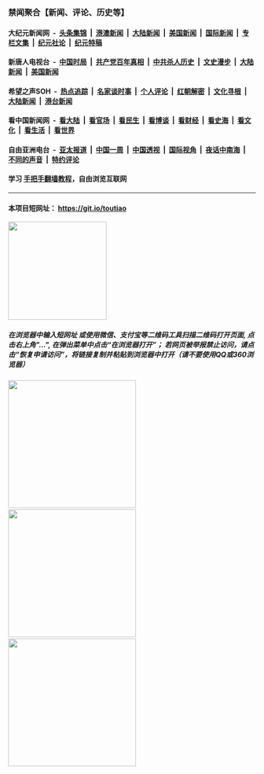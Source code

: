 ### 禁闻聚合【新闻、评论、历史等】

#### 大纪元新闻网 &nbsp;-&nbsp; [头条集锦](indexes/E头条集锦.md?t=02070844) &nbsp;|&nbsp; [港澳新闻](indexes/E港澳新闻.md?t=02070844)  &nbsp;|&nbsp; [大陆新闻](indexes/E大陆新闻.md?t=02070844) &nbsp;|&nbsp; [美国新闻](indexes/E美国新闻.md?t=02070844) &nbsp;|&nbsp; [国际新闻](indexes/E国际新闻.md?t=02070844) &nbsp;|&nbsp; [专栏文集](indexes/E专栏文集.md?t=02070844) &nbsp;|&nbsp; [纪元社论](indexes/E纪元社论.md?t=02070844) &nbsp;|&nbsp; [纪元特稿](indexes/E纪元特稿.md?t=02070844) 

#### 新唐人电视台 &nbsp;-&nbsp; [中国时局](indexes/N中国时局.md?t=02070844) &nbsp;|&nbsp; [共产党百年真相](indexes/N共产党百年真相.md?t=02070844) &nbsp;|&nbsp; [中共杀人历史](indexes/N中共杀人历史.md?t=02070844) &nbsp;|&nbsp; [文史漫步](indexes/N文史漫步.md?t=02070844) &nbsp;|&nbsp; [大陆新闻](indexes/N大陆新闻.md?t=02070844) &nbsp;|&nbsp; [美国新闻](indexes/N美国新闻.md?t=02070844)

#### 希望之声SOH &nbsp;-&nbsp; [热点追踪](indexes/H热点追踪.md?t=02070844) &nbsp;|&nbsp; [名家谈时事](indexes/H名家谈时事.md?t=02070844) &nbsp;|&nbsp; [个人评论](indexes/H个人评论.md?t=02070844)  &nbsp;|&nbsp; [红朝解密](indexes/H红朝解密.md?t=02070844) &nbsp;|&nbsp; [文化寻根](indexes/H文化寻根.md?t=02070844) &nbsp;|&nbsp; [大陆新闻](indexes/H大陆新闻.md?t=02070844) &nbsp;|&nbsp; [港台新闻](indexes/H港台新闻.md?t=02070844)

#### 看中国新闻网 &nbsp;-&nbsp; [看大陆](indexes/S看大陆.md?t=02070844) &nbsp;|&nbsp; [看官场](indexes/S看官场.md?t=02070844) &nbsp;|&nbsp; [看民生](indexes/S看民生.md?t=02070844)  &nbsp;|&nbsp; [看博谈](indexes/S看博谈.md?t=02070844) &nbsp;|&nbsp; [看财经](indexes/S看财经.md?t=02070844) &nbsp;|&nbsp; [看史海](indexes/S看史海.md?t=02070844) &nbsp;|&nbsp; [看文化](indexes/S看文化.md?t=02070844) &nbsp;|&nbsp; [看生活](indexes/S看生活.md?t=02070844) &nbsp;|&nbsp; [看世界](indexes/S看世界.md?t=02070844)

#### 自由亚洲电台 &nbsp;-&nbsp; [亚太报道](indexes/R亚太报道.md?t=02070844) &nbsp;|&nbsp; [中国一周](indexes/R中国一周.md?t=02070844) &nbsp;|&nbsp; [中国透视](indexes/R中国透视.md?t=02070844)  &nbsp;|&nbsp; [国际视角](indexes/R国际视角.md?t=02070844) &nbsp;|&nbsp; [夜话中南海](indexes/R夜话中南海.md?t=02070844) &nbsp;|&nbsp; [不同的声音](indexes/R不同的声音.md?t=02070844) &nbsp;|&nbsp; [特约评论](indexes/R特约评论.md?t=02070844)

#### 学习 [手把手翻墙教程](https://github.com/gfw-breaker/guides/wiki)，自由浏览互联网

----

#### 本项目短网址： https://git.io/toutiao
<img src="https://raw.githubusercontent.com/gfw-breaker/banned-news/master/scripts/img/qr.png" width="200px"/>  

##### 在浏览器中输入短网址 或使用微信、支付宝等二维码工具扫描二维码打开页面, 点击右上角"...", 在弹出菜单中点击“在浏览器打开”； 若网页被举报禁止访问，请点击“恢复申请访问”，将链接复制并粘贴到浏览器中打开（请不要使用QQ或360浏览器）

<img src="https://raw.githubusercontent.com/gfw-breaker/banned-news/master/scripts/img/1.png" width="260px"/> &nbsp; <img src="https://raw.githubusercontent.com/gfw-breaker/banned-news/master/scripts/img/2.png" width="260px"/> &nbsp; <img src="https://raw.githubusercontent.com/gfw-breaker/banned-news/master/scripts/img/3.png" width="260px"/>
